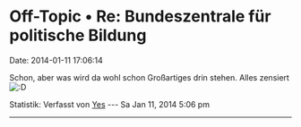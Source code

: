 Off-Topic • Re: Bundeszentrale für politische Bildung
=====================================================

Date: 2014-01-11 17:06:14

Schon, aber was wird da wohl schon Großartiges drin stehen. Alles
zensiert
![:D](http://forum.yacy-websuche.de/images/smilies/icon_e_biggrin.gif "Very Happy")

Statistik: Verfasst von
[Yes](http://forum.yacy-websuche.de/memberlist.php?mode=viewprofile&u=9340)
--- Sa Jan 11, 2014 5:06 pm

------------------------------------------------------------------------
